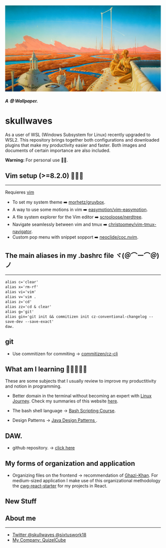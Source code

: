 ![retro image](./src/images/retro-sci-fi-image/315285.jpg)

##### A 😲 Wallpaper.
# skullwaves

As a user of WSL (Windows Subsystem for Linux) recently upgraded to WSL2. This repository brings together both configurations and downloaded plugins that make my productivity easier and faster.
Both images and documents of certain importance are also included.

**Warning:** For personal use 😶‍🌫️.

## Vim setup (>=8.2.0) 👨🏾‍💻
---
Requieres [vim](https://www.vim.org/)
- To set my system theme ➡️ [morhetz/gruvbox](https://github.com/morhetz/gruvbox).
- A way to use some motions in vim ➡️ [easymotion/vim-easymotion](https://github.com/easymotion/vim-easymotion).
- A file system explorer for the Vim editor ➡️ [scrooloose/nerdtree](https://github.com/preservim/nerdtree).
- Navigate seamlessly between vim and tmux ➡️ [christoomey/vim-tmux-navigator](https://github.com/christoomey/vim-tmux-navigator).
- Custom pop menu with snippet sopport ➡️ [neoclide/coc.nvim](https://github.com/neoclide/coc.nvim).

## The main aliases in my .bashrc file ヾ(＠⌒ー⌒＠)ノ
---
~~~ .bashrc
alias c='clear'
alias x='rm-rf'
alias vi='vim'
alias v='vim .
alias z='cd'
alias zz='cd & clear'
alias g='git'
alias gin='git init && commitizen init cz-conventional-changelog --save-dev --save-exact'
daw.
~~~

## git 
- Use commitizen for commiting → [commitizen/cz-cli](https://github.com/commitizen/cz-cli)

## What am I learning ✍🏾🕵🏾‍♂️
These are some subjects that I usually review to improve my productitivity and notion in programming.

- Better domain in the terminal without becoming an expert with [Linux Journey](https://linuxjourney.com/). Check my summaries of this website [here](./src/learn/linux-journey/linux-journey-introduction.md).

- The bash shell language → [Bash Scripting Course](https://www.youtube.com/watch?v=e7BufAVwDiM&t=1128s). 

- Design Patterns → [Java Design Patterns ](http://www.java2s.com/Tutorials/Java/Java_Design_Patterns/index.htm).


## DAW.
- github repository. → [click here](/DAW)
## My forms of organization and application

- Organizing files on the frontend  → 	recommendation of [Ghazi-Khan](https://github.com/gkhan205?tab=overview&from=2021-12-01&to=2021-12-31). For medium-sized application I make use of this organizational methodology the [cwg-react-starter](https://github.com/gkhan205/cwg-react-starter) for my projects in React.

## New Stuff

## About me 
---
- [Twitter @skullwaves @sixtuswork18](http://twitter.com/sixtuswork18)
- [ My Company: QuizelCube ](http://www.quizelcube.io)

